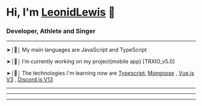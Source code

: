 # Hi, I'm [LeonidLewis](https://www.linkedin.com/in/leonid-lewis-8b985721b) 👋 

### Developer, Athlete and Singer

---
➤⌠🧻⌡ My main languages are JavaScript and TypeScript

➤⌠🔭⌡ I’m currently working on my project(mobile app) [TRXIO_v5.0]

➤⌠🔬⌡ The technologies I'm learning now are [Typescript](https://github.com/microsoft/TypeScript), [Mongoose](https://github.com/Automattic/mongoose) , [Vue.js V3](https://github.com/vuejs/vue) , [Discord.js V13](https://github.com/discordjs/discord.js/)

---

---

---
